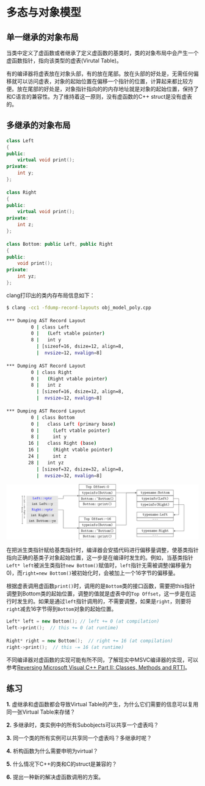 # 多态与对象模型

## 单一继承的对象布局

当类中定义了虚函数或者继承了定义虚函数的基类时，类的对象布局中会产生一个虚函数指针，指向该类型的虚表(Virutal Table)。

有的编译器将虚表放在对象头部，有的放在尾部。放在头部的好处是，无需任何偏移就可以访问虚表，对象的起始位置在偏移一个指针的位置，计算起来都比较方便。放在尾部的好处是，对象指针指向的的内存地址就是对象的起始位置，保持了和C语言的兼容性。为了维持着这一原则，没有虚函数的C++ struct是没有虚表的。

## 多继承的对象布局

```cpp
class Left
{
public:
    virtual void print();
private:
    int y;
};

class Right
{
public:
    virtual void print();
private:
    int z;
};

class Bottom: public Left, public Right
{
public:
    void print();
private:
    int yz;
};
```

clang打印出的类内存布局信息如下：

```bash
$ clang -cc1 -fdump-record-layouts obj_model_poly.cpp

*** Dumping AST Record Layout
         0 | class Left
         0 |   (Left vtable pointer)       
         8 |   int y
           | [sizeof=16, dsize=12, align=8,
           |  nvsize=12, nvalign=8]        

*** Dumping AST Record Layout
         0 | class Right
         0 |   (Right vtable pointer)      
         8 |   int z
           | [sizeof=16, dsize=12, align=8,
           |  nvsize=12, nvalign=8]

*** Dumping AST Record Layout
         0 | class Bottom
         0 |   class Left (primary base)
         0 |     (Left vtable pointer)
         8 |     int y
        16 |   class Right (base)
        16 |     (Right vtable pointer)
        24 |     int z
        28 |   int yz
           | [sizeof=32, dsize=32, align=8,
           |  nvsize=32, nvalign=8]
```

![Polymorphism and Memory Layout](pic/polymorphism.png)

在把派生类指针赋给基类指针时，编译器会安插代码进行偏移量调整，使基类指针指向正确的基类子对象起始位置，这一步是在编译时发生的。例如，当基类指针`Left* left`被派生类指针`new Bottom()`赋值时，`left`指针无需被调整(偏移量为0)，而`right=new Bottom()`被初始化时，会被加上一个16字节的偏移量。

根据虚表调用虚函数`print()`时，调用的是`Bottom`类的接口函数，需要把this指针调整到Bottom类的起始位置，调整的值就是虚表中的`Top Offset`，这一步是在运行时发生的。如果是通过`left`指针调用的，不需要调整，如果是`right`，则要将`right`减去16字节得到`Bottom`对象的起始位置。

```cpp
Left* left = new Bottom(); // left += 0 (at compilation)
left->print();  // this += 0 (at runtime)

Right* right = new Bottom();  // right += 16 (at compilation)
right->print();  // this -= 16 (at runtime)
```

不同编译器对虚函数的实现可能有所不同，了解现实中MSVC编译器的实现，可以参考[Reversing Microsoft Visual C++ Part II: Classes, Methods and RTTI](http://www.openrce.org/articles/full_view/23)。

## 练习

**1.** 虚继承和虚函数都会导致Virtual Table的产生，为什么它们需要的信息可以复用同一张Virtual Table来存储？

**2.** 多继承时，类实例中的所有Subobjects可以共享一个虚表吗？

**3.** 同一个类的所有实例可以共享同一个虚表吗？多继承时呢？

**4.** 析构函数为什么需要申明为virtual？

**5.** 什么情况下C++的类和C的struct是兼容的？

**6.** 提出一种新的解决虚函数调用的方案。
